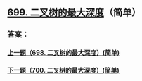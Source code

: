 ## [699. 二叉树的最大深度](https://leetcode-cn.com/problems/merge-two-sorted-lists/)（简单）





### 答案：



#### [上一题（698. 二叉树的最大深度）(简单)](https://github.com/sdwwld/leetCode/blob/master/src/main/java/com/wld/java/leetcode/leetCode0698.md)

#### [下一题（700. 二叉树的最大深度）(简单)](https://github.com/sdwwld/leetCode/blob/master/src/main/java/com/wld/java/leetcode/leetCode0700.md)